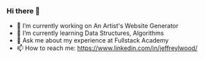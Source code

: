### Hi there 👋


- 🔭 I’m currently working on An Artist's Website Generator
- 🌱 I’m currently learning Data Structures, Algorithms 
- 💬 Ask me about my experience at Fullstack Academy
- 📫 How to reach me: https://www.linkedin.com/in/jeffreylwood/
